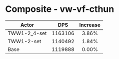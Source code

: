 # Composite - vw-vf-cthun
| Actor | DPS | Increase |
|---|:---:|:---:|
|TWW1-2_4-set|1163106|3.86%|
|TWW1-2-set|1140492|1.84%|
|Base|1119888|0.00%|
